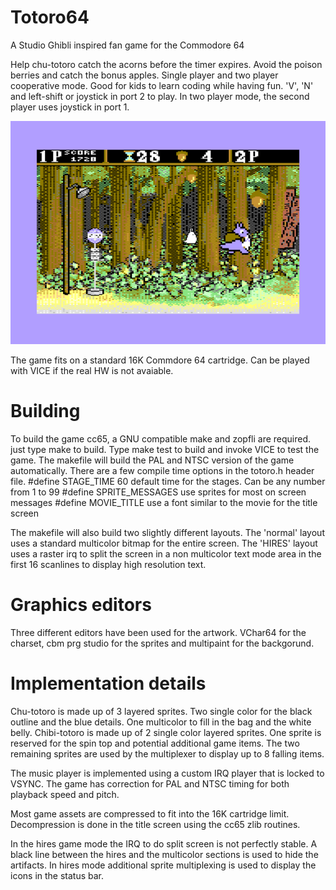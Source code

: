 # Totoro64
A Studio Ghibli inspired fan game for the Commodore 64

Help chu-totoro catch the acorns before the timer expires.
Avoid the poison berries and catch the bonus apples.
Single player and two player cooperative mode.
Good for kids to learn coding while having fun.
'V', 'N' and left-shift or joystick in port 2 to play.
In two player mode, the second player uses joystick in port 1.

<img alt="totoro64 screenshot" src="screenshot.png" width="700">

The game fits on a standard 16K Commdore 64 cartridge.
Can be played with VICE if the real HW is not avaiable.

# Building
To build the game cc65, a GNU compatible make and zopfli are required.
just type make to build.
Type make test to build and invoke VICE to test the game.
The makefile will build the PAL and NTSC version of the game automatically.
There are a few compile time options in the totoro.h header file.
#define STAGE_TIME 60
default time for the stages. Can be any number from 1 to 99
#define SPRITE_MESSAGES
use sprites for most on screen messages 
#define MOVIE_TITLE
use a font similar to the movie for the title screen

The makefile will also build two slightly different layouts.
The 'normal' layout uses a standard multicolor bitmap for the
entire screen. The 'HIRES' layout uses a raster irq to split
the screen in a non multicolor text mode area in the first
16 scanlines to display high resolution text.

# Graphics editors
Three different editors have been used for the artwork.
VChar64 for the charset, cbm prg studio for the sprites and
multipaint for the backgorund.

# Implementation details
Chu-totoro is made up of 3 layered sprites. Two single color for the black outline and the blue details. One multicolor to fill in the bag and the white belly.
Chibi-totoro is made up of 2 single color layered sprites.
One sprite is reserved for the spin top and potential additional game items.
The two remaining sprites are used by the multiplexer to display up to 8 falling items.

The music player is implemented using a custom IRQ player that is locked to VSYNC. The game has correction for PAL and NTSC timing for both playback speed and pitch.

Most game assets are compressed to fit into the 16K cartridge limit. Decompression is done in the title screen using the cc65 zlib routines.

In the hires game mode the IRQ to do split screen is not perfectly stable. A black line between the hires and the multicolor sections is used to hide the artifacts. In hires mode additional sprite multiplexing is used to display the icons in the status bar.
